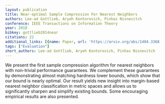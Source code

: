 ```yaml
---
layout: publication
title: Near-optimal Sample Compression For Nearest Neighbors
authors: Lee-ad Gottlieb, Aryeh Kontorovich, Pinhas Nisnevitch
conference: IEEE Transactions on Information Theory
year: 2018
bibkey: gottlieb2014near
citations: 22
additional_links: [{name: Paper, url: 'https://arxiv.org/abs/1404.3368'}]
tags: ["Evaluation"]
short_authors: Lee-ad Gottlieb, Aryeh Kontorovich, Pinhas Nisnevitch
---
```

We present the first sample compression algorithm for nearest neighbors with
non-trivial performance guarantees. We complement these guarantees by
demonstrating almost matching hardness lower bounds, which show that our bound
is nearly optimal. Our result yields new insight into margin-based nearest
neighbor classification in metric spaces and allows us to significantly sharpen
and simplify existing bounds. Some encouraging empirical results are also
presented.